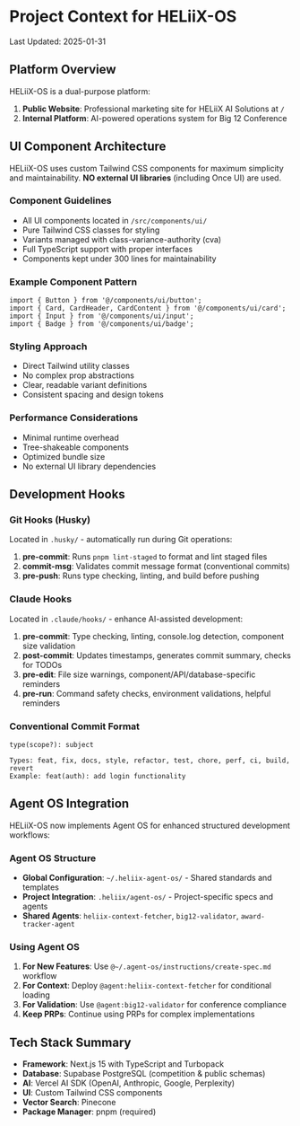# Project Context for HELiiX-OS

Last Updated: 2025-01-31

## Platform Overview

HELiiX-OS is a dual-purpose platform:

1. **Public Website**: Professional marketing site for HELiiX AI Solutions at `/`
2. **Internal Platform**: AI-powered operations system for Big 12 Conference

## UI Component Architecture

HELiiX-OS uses custom Tailwind CSS components for maximum simplicity and maintainability. **NO external UI libraries** (including Once UI) are used.

### Component Guidelines

- All UI components located in `/src/components/ui/`
- Pure Tailwind CSS classes for styling
- Variants managed with class-variance-authority (cva)
- Full TypeScript support with proper interfaces
- Components kept under 300 lines for maintainability

### Example Component Pattern

```tsx
import { Button } from '@/components/ui/button';
import { Card, CardHeader, CardContent } from '@/components/ui/card';
import { Input } from '@/components/ui/input';
import { Badge } from '@/components/ui/badge';
```

### Styling Approach

- Direct Tailwind utility classes
- No complex prop abstractions
- Clear, readable variant definitions
- Consistent spacing and design tokens

### Performance Considerations

- Minimal runtime overhead
- Tree-shakeable components
- Optimized bundle size
- No external UI library dependencies

## Development Hooks

### Git Hooks (Husky)

Located in `.husky/` - automatically run during Git operations:

1. **pre-commit**: Runs `pnpm lint-staged` to format and lint staged files
2. **commit-msg**: Validates commit message format (conventional commits)
3. **pre-push**: Runs type checking, linting, and build before pushing

### Claude Hooks

Located in `.claude/hooks/` - enhance AI-assisted development:

1. **pre-commit**: Type checking, linting, console.log detection, component size validation
2. **post-commit**: Updates timestamps, generates commit summary, checks for TODOs
3. **pre-edit**: File size warnings, component/API/database-specific reminders
4. **pre-run**: Command safety checks, environment validations, helpful reminders

### Conventional Commit Format

```
type(scope?): subject

Types: feat, fix, docs, style, refactor, test, chore, perf, ci, build, revert
Example: feat(auth): add login functionality
```

## Agent OS Integration

HELiiX-OS now implements Agent OS for enhanced structured development workflows:

### Agent OS Structure

- **Global Configuration**: `~/.heliix-agent-os/` - Shared standards and templates
- **Project Integration**: `.heliix/agent-os/` - Project-specific specs and agents
- **Shared Agents**: `heliix-context-fetcher`, `big12-validator`, `award-tracker-agent`

### Using Agent OS

1. **For New Features**: Use `@~/.agent-os/instructions/create-spec.md` workflow
2. **For Context**: Deploy `@agent:heliix-context-fetcher` for conditional loading
3. **For Validation**: Use `@agent:big12-validator` for conference compliance
4. **Keep PRPs**: Continue using PRPs for complex implementations

## Tech Stack Summary

- **Framework**: Next.js 15 with TypeScript and Turbopack
- **Database**: Supabase PostgreSQL (competition & public schemas)
- **AI**: Vercel AI SDK (OpenAI, Anthropic, Google, Perplexity)
- **UI**: Custom Tailwind CSS components
- **Vector Search**: Pinecone
- **Package Manager**: pnpm (required)
